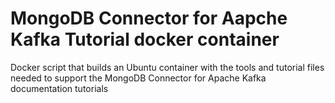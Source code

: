# MongoDB Connector for Aapche Kafka Tutorial docker container
Docker script that builds an Ubuntu container with the tools and tutorial files needed to support the MongoDB Connector for Apache Kafka documentation tutorials
